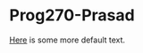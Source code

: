 Prog270-Prasad
==============

[Here](http://en.wikipedia.org/wiki/Default_%28computer_science%29) is some more default text.
